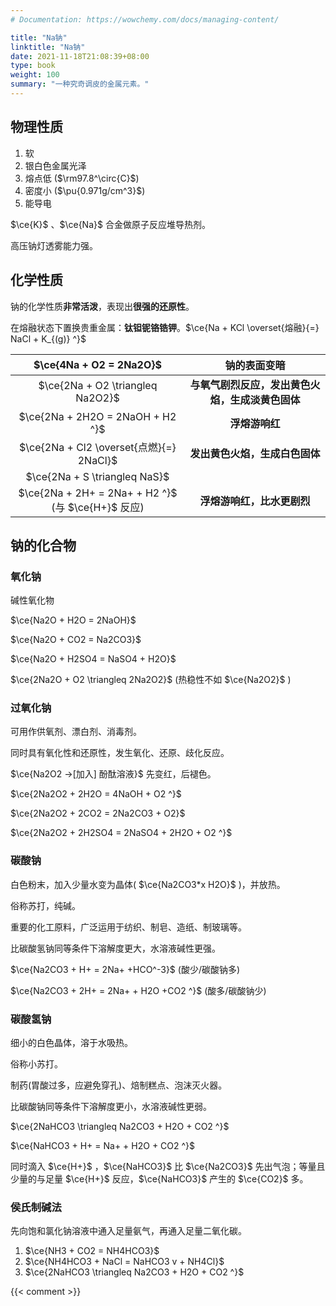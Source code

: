```yaml
---
# Documentation: https://wowchemy.com/docs/managing-content/

title: "Na钠"
linktitle: "Na钠"
date: 2021-11-18T21:08:39+08:00
type: book
weight: 100
summary: "一种究奇调皮的金属元素。"
---
```


## 物理性质

1. 软
2. 银白色金属光泽
3. 熔点低 ($\rm97.8^\circ{C}$)
5. 密度小 ($\pu{0.971g/cm^3}$)
6. 能导电

$\ce{K}$ 、$\ce{Na}$ 合金做原子反应堆导热剂。

高压钠灯透雾能力强。

## 化学性质

钠的化学性质**非常活泼**，表现出**很强的还原性**。

在熔融状态下置换贵重金属：**钛钽铌铬锆钾**。$\ce{Na + KCl \overset{熔融}{=} NaCl + K_{(g)} ^}$

|              $\ce{4Na + O2 = 2Na2O}$               |                   钠的表面变暗                   |
| :------------------------------------------------: | :----------------------------------------------: |
|          $\ce{2Na + O2 \triangleq Na2O2}$          | **与氧气剧烈反应，发出黄色火焰，生成淡黄色固体** |
|          $\ce{2Na + 2H2O = 2NaOH + H2 ^}$          |                  **浮熔游响红**                  |
|      $\ce{2Na + Cl2 \overset{点燃}{=} 2NaCl}$      |          **发出黄色火焰，生成白色固体**          |
|           $\ce{2Na + S \triangleq NaS}$            |                                                  |
| $\ce{2Na + 2H+ = 2Na+ + H2 ^}$ (与 $\ce{H+}$ 反应) |            **浮熔游响红，比水更剧烈**            |

## 钠的化合物

### 氧化钠

碱性氧化物

$\ce{Na2O + H2O = 2NaOH}$

$\ce{Na2O + CO2 = Na2CO3}$

$\ce{Na2O + H2SO4 = NaSO4 + H2O}$

$\ce{2Na2O + O2 \triangleq 2Na2O2}$ (热稳性不如 $\ce{Na2O2}$ )

### 过氧化钠

可用作供氧剂、漂白剂、消毒剂。

同时具有氧化性和还原性，发生氧化、还原、歧化反应。

$\ce{Na2O2 ->[加入] 酚酞溶液}$ 先变红，后褪色。

$\ce{2Na2O2 + 2H2O = 4NaOH + O2 ^}$

$\ce{2Na2O2 + 2CO2 = 2Na2CO3 + O2}$

$\ce{2Na2O2 + 2H2SO4 = 2NaSO4 + 2H2O + O2 ^}$

### 碳酸钠

白色粉末，加入少量水变为晶体( $\ce{Na2CO3*x H2O}$ )，并放热。

俗称苏打，纯碱。

重要的化工原料，广泛运用于纺织、制皂、造纸、制玻璃等。

比碳酸氢钠同等条件下溶解度更大，水溶液碱性更强。

$\ce{Na2CO3 + H+ = 2Na+ +HCO^-3}$  (酸少/碳酸钠多)

$\ce{Na2CO3 + 2H+ = 2Na+ + H2O +CO2 ^}$ (酸多/碳酸钠少)

### 碳酸氢钠

细小的白色晶体，溶于水吸热。

俗称小苏打。

制药(胃酸过多，应避免穿孔)、焙制糕点、泡沫灭火器。

比碳酸钠同等条件下溶解度更小，水溶液碱性更弱。

$\ce{2NaHCO3 \triangleq Na2CO3 + H2O + CO2 ^}$

$\ce{NaHCO3 + H+ = Na+ + H2O + CO2 ^}$

同时滴入 $\ce{H+}$ ，$\ce{NaHCO3}$ 比 $\ce{Na2CO3}$ 先出气泡；等量且少量的与足量 $\ce{H+}$ 反应，$\ce{NaHCO3}$ 产生的 $\ce{CO2}$ 多。

### 侯氏制碱法

先向饱和氯化钠溶液中通入足量氨气，再通入足量二氧化碳。

1. $\ce{NH3 + CO2 = NH4HCO3}$
2. $\ce{NH4HCO3 + NaCl = NaHCO3 v + NH4Cl}$
3. $\ce{2NaHCO3 \triangleq Na2CO3 + H2O + CO2 ^}$

{{< comment >}}
